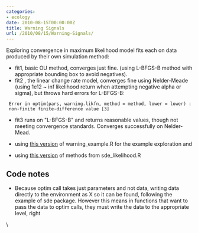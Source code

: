 ```yaml
---
categories:
- ecology
date: 2010-08-15T00:00:00Z
title: Warning Signals
url: /2010/08/15/Warning-Signals/
---
```


Exploring convergence in maximum likelihood model fits each on data
produced by their own simulation method:

-   fit1, basic OU method, converges just fine. (using L-BFGS-B method
    with appropriate bounding box to avoid negatives).
-   fit2 , the linear change rate model, converges fine using
    Nelder-Meade (using 1e12 \~ inf likelihood return when attempting
    negative alpha or sigma), but throws hard errors for L-BFGS-B:

<!-- -->

     Error in optim(pars, warning.likfn, method = method, lower = lower) : 
     non-finite finite-difference value [3]

-   fit3 runs on "L-BFGS-B" and returns reasonable values, though not
    meeting convergence standards. Converges successfully on
    Nelder-Mead.

-   using [this
    version](http://github.com/cboettig/structured-populations/blob/48c204f7cff5c29c7c7a80b24f760cd051df8a21/demos/warning_example.R "http://github.com/cboettig/structured-populations/blob/48c204f7cff5c29c7c7a80b24f760cd051df8a21/demos/warning_example.R")
    of warning\_example.R for the example exploration and
-   using [this
    version](http://github.com/cboettig/structured-populations/blob/48c204f7cff5c29c7c7a80b24f760cd051df8a21/R/sde_likelihood.R "http://github.com/cboettig/structured-populations/blob/48c204f7cff5c29c7c7a80b24f760cd051df8a21/R/sde_likelihood.R")
    of methods from sde\_likelihood.R

Code notes
----------

-   Because optim call takes just parameters and not data, writing data
    directly to the environment as X so it can be found, following the
    example of sde package. However this means in functions that want to
    pass the data to optim calls, they must write the data to the
    appropriate level, right

\

